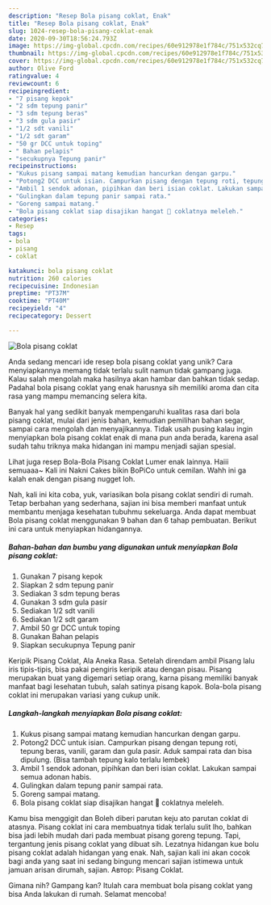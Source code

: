 ```yaml
---
description: "Resep Bola pisang coklat, Enak"
title: "Resep Bola pisang coklat, Enak"
slug: 1024-resep-bola-pisang-coklat-enak
date: 2020-09-30T18:56:24.793Z
image: https://img-global.cpcdn.com/recipes/60e912978e1f784c/751x532cq70/bola-pisang-coklat-foto-resep-utama.jpg
thumbnail: https://img-global.cpcdn.com/recipes/60e912978e1f784c/751x532cq70/bola-pisang-coklat-foto-resep-utama.jpg
cover: https://img-global.cpcdn.com/recipes/60e912978e1f784c/751x532cq70/bola-pisang-coklat-foto-resep-utama.jpg
author: Olive Ford
ratingvalue: 4
reviewcount: 6
recipeingredient:
- "7 pisang kepok"
- "2 sdm tepung panir"
- "3 sdm tepung beras"
- "3 sdm gula pasir"
- "1/2 sdt vanili"
- "1/2 sdt garam"
- "50 gr DCC untuk toping"
- " Bahan pelapis"
- "secukupnya Tepung panir"
recipeinstructions:
- "Kukus pisang sampai matang kemudian hancurkan dengan garpu."
- "Potong2 DCC untuk isian. Campurkan pisang dengan tepung roti, tepung beras, vanili, garam dan gula pasir. Aduk sampai rata dan bisa dipulung. (Bisa tambah tepung kalo terlalu lembek)"
- "Ambil 1 sendok adonan, pipihkan dan beri isian coklat. Lakukan sampai semua adonan habis."
- "Gulingkan dalam tepung panir sampai rata."
- "Goreng sampai matang."
- "Bola pisang coklat siap disajikan hangat 🥰 coklatnya meleleh."
categories:
- Resep
tags:
- bola
- pisang
- coklat

katakunci: bola pisang coklat 
nutrition: 260 calories
recipecuisine: Indonesian
preptime: "PT37M"
cooktime: "PT40M"
recipeyield: "4"
recipecategory: Dessert

---
```



![Bola pisang coklat](https://img-global.cpcdn.com/recipes/60e912978e1f784c/751x532cq70/bola-pisang-coklat-foto-resep-utama.jpg)

Anda sedang mencari ide resep bola pisang coklat yang unik? Cara menyiapkannya memang tidak terlalu sulit namun tidak gampang juga. Kalau salah mengolah maka hasilnya akan hambar dan bahkan tidak sedap. Padahal bola pisang coklat yang enak harusnya sih memiliki aroma dan cita rasa yang mampu memancing selera kita.

Banyak hal yang sedikit banyak mempengaruhi kualitas rasa dari bola pisang coklat, mulai dari jenis bahan, kemudian pemilihan bahan segar, sampai cara mengolah dan menyajikannya. Tidak usah pusing kalau ingin menyiapkan bola pisang coklat enak di mana pun anda berada, karena asal sudah tahu triknya maka hidangan ini mampu menjadi sajian spesial.

Lihat juga resep Bola-Bola Pisang Coklat Lumer enak lainnya. Haiii semuaaa~ Kali ini Nakni Cakes bikin BoPiCo untuk cemilan. Wahh ini ga kalah enak dengan pisang nugget loh.


Nah, kali ini kita coba, yuk, variasikan bola pisang coklat sendiri di rumah. Tetap berbahan yang sederhana, sajian ini bisa memberi manfaat untuk membantu menjaga kesehatan tubuhmu sekeluarga. Anda dapat membuat Bola pisang coklat menggunakan 9 bahan dan 6 tahap pembuatan. Berikut ini cara untuk menyiapkan hidangannya.

<!--inarticleads1-->

##### Bahan-bahan dan bumbu yang digunakan untuk menyiapkan Bola pisang coklat:

1. Gunakan 7 pisang kepok
1. Siapkan 2 sdm tepung panir
1. Sediakan 3 sdm tepung beras
1. Gunakan 3 sdm gula pasir
1. Sediakan 1/2 sdt vanili
1. Sediakan 1/2 sdt garam
1. Ambil 50 gr DCC untuk toping
1. Gunakan  Bahan pelapis
1. Siapkan secukupnya Tepung panir


Keripik Pisang Coklat, Ala Aneka Rasa. Setelah direndam ambil Pisang lalu iris tipis-tipis, bisa pakai pengiris keripik atau dengan pisau. Pisang merupakan buat yang digemari setiap orang, karna pisang memiliki banyak manfaat bagi lesehatan tubuh, salah satinya pisang kapok. Bola-bola pisang coklat ini merupakan variasi yang cukup unik. 

<!--inarticleads2-->

##### Langkah-langkah menyiapkan Bola pisang coklat:

1. Kukus pisang sampai matang kemudian hancurkan dengan garpu.
1. Potong2 DCC untuk isian. Campurkan pisang dengan tepung roti, tepung beras, vanili, garam dan gula pasir. Aduk sampai rata dan bisa dipulung. (Bisa tambah tepung kalo terlalu lembek)
1. Ambil 1 sendok adonan, pipihkan dan beri isian coklat. Lakukan sampai semua adonan habis.
1. Gulingkan dalam tepung panir sampai rata.
1. Goreng sampai matang.
1. Bola pisang coklat siap disajikan hangat 🥰 coklatnya meleleh.


Kamu bisa menggigit dan Boleh diberi parutan keju ato parutan coklat di atasnya. Pisang coklat ini cara membuatnya tidak terlalu sulit lho, bahkan bisa jadi lebih mudah dari pada membuat pisang goreng tepung. Tapi, tergantung jenis pisang coklat yang dibuat sih. Lezatnya hidangan kue bolu pisang coklat adalah hidangan yang enak. Nah, sajian kali ini akan cocok bagi anda yang saat ini sedang bingung mencari sajian istimewa untuk jamuan arisan dirumah, sajian. Автор: Pisang Coklat. 

Gimana nih? Gampang kan? Itulah cara membuat bola pisang coklat yang bisa Anda lakukan di rumah. Selamat mencoba!
